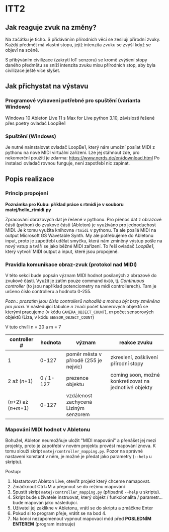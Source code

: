 # ITT2

## Jak reaguje zvuk na změny?
Na začátku je ticho.
S přidáváním přírodních věcí se zesilují přírodní zvuky. Každý předmět má vlastní stopu, jejíž intenzita zvuku se zvýší když se objeví na scéně.

S přibýváním civilizace (zakrytí IoT senzoru) 
se kromě zvýšení stopy daného předmětu se sníží intenzita zvuku mixu přírodních stop, aby byla civilizace ještě více slyšet.


## Jak přichystat na výstavu
### Programové vybavení potřebné pro spuštění (varianta Windows)
Windows 10
Ableton Live 11 s Max for Live
python 3.10, závislosti řešené přes poetry
ovladač LoopBe1

### Spuštění (Windows)
Je nutné nainstalovat ovladač LoopBe1, který nám umožní posílat MIDI z pythonu na nové MIDI virtuální zařízení.
Lze jej stáhnout zde, pro nekomerční použití je zdarma:
https://www.nerds.de/en/download.html
Po instalaci ovladač rovnou funguje, není zapotřebí nic zapínat.

## Popis realizace

### Princip propojení
**Poznámka pro Kubu: příklad práce s rtmidi je v souboru matej/hello_rtmidi.py**

Zpracování obrazových dat je řešené v pythonu. 
Pro přenos dat z obrazové části (python) do zvukové části (Ableton) je využíváno pro jednoduchost MIDI.
Je k tomu využita knihovna `rtmidi` v pythonu. Ta ale posílá MIDI na output Microsoft GS Wavetable Synth.
My ale potřebujeme do Abletonu input, proto je zapotřebí udělat smyčku, která nám zmíněný výstup pošle na nový vstup a tváří se jako běžné MIDI zařízení. 
To řeší ovladač *LoopBe1*, který vytvoří MIDI output a input, které jsou propojené. 

### Pravidla komunikace obraz-zvuk (protokol nad MIDI)
V této sekci bude popsán význam MIDI hodnot posílaných z obrazové do zvukové části.
Využit je zatím pouze command `0xB0`, tj. *Continuous controller* (to jsou například potenciometry na midi controllerech). Tam je určeno číslo controlleru a hodnota 0-255.

*Pozn.: prozatím jsou čísla controllerů nahodilá a mohou být brzy změněna pro praxi.*
V následující tabulce *n* značí počet kamerových objektů 
se kterými pracujeme (v kódu `CAMERA_OBJECT_COUNT`), 
*m* počet sensorových objektů (Liza, v kódu `SENSOR_OBJECT_COUNT`)

V tuto chvíli n = 20 a m = 7

| controller #           | hodnota   | význam                                | reakce zvuku                                           |
| ---------------------- | --------- | ------------------------------------- | ------------------------------------------------------ |
| 1                      | 0-127     | poměr města v přírodě (255 je nejvíc) | zkreslení, zošklivení přírodní stopy                   |
| 2 až (*n*+1)           | 0 / 1-127 | prezence objektu                      | coming soon, možné konkretizovat na jednotlivé objekty |
| (*n*+2) až (*n*+*m*+1) | 0-127     | vzdálenost zachycená Liziným senzorem |                                                        |

### Mapování MIDI hodnot v Abletonu
Bohužel, Ableton neumožňuje uložit "MIDI mapování" a přenášet jej mezi projekty, proto je zapotřebí v novém projektu provést mapování znova.
K tomu slouží skript `matej/controller_mapping.py`.
Pozor na správné nastavení konstant v něm, je možné je předat jako parametry (`--help` u skriptu).

Postup:
1. Nastartovat Ableton Live, otevřít projekt který chceme namapovat.
2. Zmáčknout Ctrl+M a přepnout se do režimu mapování 
3. Spustit skript `matej/controller_mapping.py` (případně `--help` u skriptu).
4. Skript bude uživatele instruovat, který objekt / funkcionalita / parametr... bude mapován jako následující.
5. Uživatel jej zaklikne v Abletonu, vrátí se do skriptu a zmáčkne Enter
6. Pokud si to program přeje, vrátit se na bod 4.
7. Na konci nezapomenout vypnout mapovací mód před **POSLEDNÍM ENTEREM** (program instruuje)
